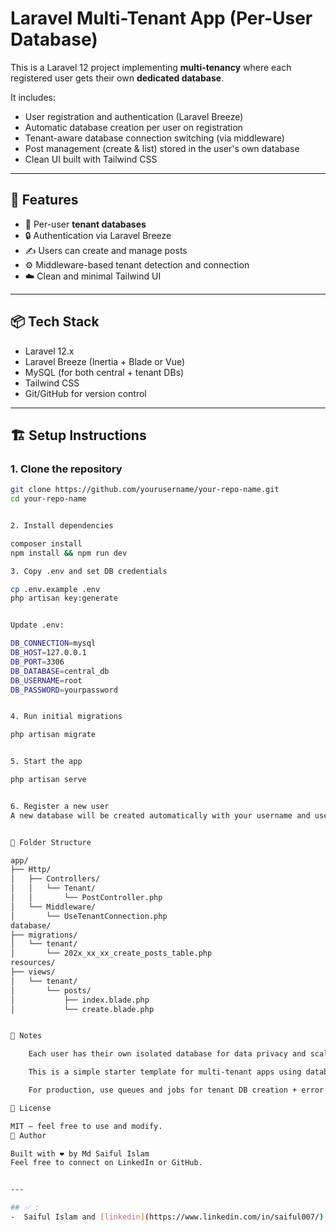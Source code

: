 # Laravel Multi-Tenant App (Per-User Database)

This is a Laravel 12 project implementing **multi-tenancy** where each registered user gets their own **dedicated database**.

It includes:
- User registration and authentication (Laravel Breeze)
- Automatic database creation per user on registration
- Tenant-aware database connection switching (via middleware)
- Post management (create & list) stored in the user's own database
- Clean UI built with Tailwind CSS

---

## 🚀 Features

- 🧠 Per-user **tenant databases**
- 🔒 Authentication via Laravel Breeze
- ✍️ Users can create and manage posts
- ⚙️ Middleware-based tenant detection and connection
- ☁️ Clean and minimal Tailwind UI

---

## 📦 Tech Stack

- Laravel 12.x
- Laravel Breeze (Inertia + Blade or Vue)
- MySQL (for both central + tenant DBs)
- Tailwind CSS
- Git/GitHub for version control

---

## 🏗️ Setup Instructions

### 1. Clone the repository

```bash
git clone https://github.com/yourusername/your-repo-name.git
cd your-repo-name


2. Install dependencies

composer install
npm install && npm run dev

3. Copy .env and set DB credentials

cp .env.example .env
php artisan key:generate


Update .env:

DB_CONNECTION=mysql
DB_HOST=127.0.0.1
DB_PORT=3306
DB_DATABASE=central_db
DB_USERNAME=root
DB_PASSWORD=yourpassword


4. Run initial migrations

php artisan migrate


5. Start the app

php artisan serve


6. Register a new user
A new database will be created automatically with your username and user ID, and Laravel will run tenant-specific migrations into it (e.g. tenant_john_1).


🔄 Folder Structure

app/
├── Http/
│   ├── Controllers/
│   │   └── Tenant/
│   │       └── PostController.php
│   └── Middleware/
│       └── UseTenantConnection.php
database/
├── migrations/
│   └── tenant/
│       └── 202x_xx_xx_create_posts_table.php
resources/
├── views/
│   └── tenant/
│       └── posts/
│           ├── index.blade.php
│           └── create.blade.php


📌 Notes

    Each user has their own isolated database for data privacy and scalability.

    This is a simple starter template for multi-tenant apps using database per tenant strategy.

    For production, use queues and jobs for tenant DB creation + error handling.

📄 License

MIT – feel free to use and modify.
🤝 Author

Built with ❤️ by Md Saiful Islam
Feel free to connect on LinkedIn or GitHub.


---

## ✅ :
-  Saiful Islam and [linkedin](https://www.linkedin.com/in/saiful007/).

